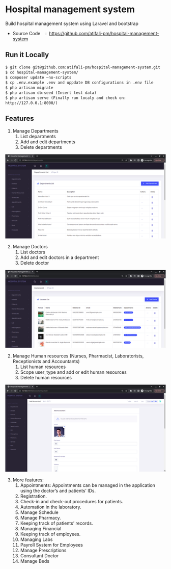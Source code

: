 # Hospital management system
Build hospital management system using Laravel and bootstrap
 - Source Code    :  https://github.com/atifali-pm/hospital-management-system

## Run it Locally
```
$ git clone git@github.com:atifali-pm/hospital-management-system.git
$ cd hospital-management-system/
$ composer update –no-scripts
$ cp .env.example .env and uppdate DB configurations in .env file
$ php artisan migrate
$ php artisan db:seed (Insert test data)
$ php artisan serve (Finally run localy and check on: http://127.0.0.1:8000/)
```

## Features
1. Manage Departments
   1. List departments
   2. Add and edit departments
   3. Delete departments

![alt text](https://github.com/atifali-pm/hospital-management-system/blob/main/public/readme_images/Screenshot-2023-01-22-20-32-10.png)

2. Manage Doctors
    1. List doctors
    2. Add and edit doctors in a department
    3. Delete doctor
 
![alt text](https://github.com/atifali-pm/hospital-management-system/blob/main/public/readme_images/Screenshot-2023-01-22-20-35-03.png)

2. Manage Human resources (Nurses, Pharmacist, Laboratorists, Receptionists and Accountants)
    1. List human resources
    2. Scope user_type and add or edit human resources
    3. Delete human resources

![alt text](https://github.com/atifali-pm/hospital-management-system/blob/main/public/readme_images/Screenshot-2023-01-22-21-00-49.png)

3. More features:
   1. Appointments: Appointments can be managed in the application using the doctor’s and patients’ IDs. 
   2. Registration. 
   3. Check-in and check-out procedures for patients. 
   4. Automation in the laboratory.
   5. Manage Schedule
   6. Manage Pharmacy.
   7. Keeping track of patients’ records.
   8. Managing Financial
   9. Keeping track of employees.
   10. Managing Labs
   11. Payroll System for Employees 
   12. Manage Prescriptions 
   13. Consultant Doctor 
   14. Manage Beds
 

